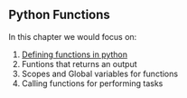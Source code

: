 ## Python Functions

In this chapter we would focus on:
1. [Defining functions in python](./hello.py)
2. Funtions that returns an output
3. Scopes and Global variables for functions
4. Calling functions for performing tasks